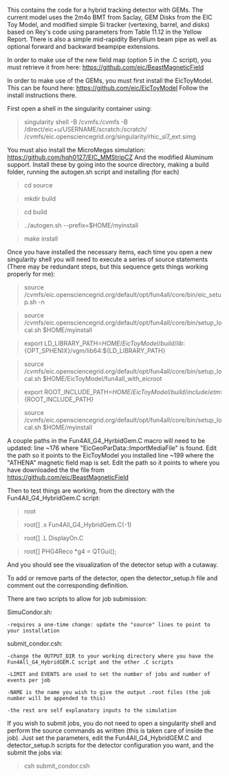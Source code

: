 This contains the code for a hybrid tracking detector with GEMs. 
The current model uses the 2m4o BMT from Saclay, GEM Disks from the EIC Toy Model, and modified simple Si tracker (vertexing, barrel, and disks) based on Rey's code using parameters from Table 11.12 in the Yellow Report.
There is also a simple mid-rapidity Beryllium beam pipe as well as optional forward and backward beampipe extensions.

In order to make use of the new field map (option 5 in the .C script), you must retrieve it from here: https://github.com/eic/BeastMagneticField

In order to make use of the GEMs, you must first install the EicToyModel. This can be found here: https://github.com/eic/EicToyModel
Follow the install instructions there.

First open a shell in the singularity container using:
>singularity shell -B /cvmfs:/cvmfs -B /direct/eic+u/USERNAME/scratch:/scratch/ /cvmfs/eic.opensciencegrid.org/singularity/rhic_sl7_ext.simg


You must also install the MicroMegas simulation: https://github.com/hqh0127/EIC_MMStripCZ
And the modified Aluminum support.
Install these by going into the source directory, making a build folder, running the autogen.sh script and installing (for each)
> cd source

> mkdir build

> cd build

> ../autogen.sh --prefix=$HOME/myinstall

> make install

Once you have installed the necessary items, each time you open a new singularity shell you will need to execute a series of source statements (There may be redundant steps, but this sequence gets things working properly for me):
> source /cvmfs/eic.opensciencegrid.org/default/opt/fun4all/core/bin/eic_setup.sh -n

> source /cvmfs/eic.opensciencegrid.org/default/opt/fun4all/core/bin/setup_local.sh $HOME/myinstall

> export LD_LIBRARY_PATH=$HOME/EicToyModel/build/lib:${OPT_SPHENIX}/vgm/lib64:${LD_LIBRARY_PATH}

> source /cvmfs/eic.opensciencegrid.org/default/opt/fun4all/core/bin/setup_local.sh $HOME/EicToyModel/fun4all_with_eicroot

> export ROOT_INCLUDE_PATH=$HOME/EicToyModel/build/include/etm:${ROOT_INCLUDE_PATH}

> source /cvmfs/eic.opensciencegrid.org/default/opt/fun4all/core/bin/setup_local.sh $HOME/myinstall


A couple paths in the Fun4All_G4_HyrbidGem.C macro will need to be updated:
line ~176 where "EicGeoParData::ImportMediaFile" is found. Edit the path so it points to the EicToyModel you installed
line ~199 where the "ATHENA" magnetic field map is set. Edit the path so it points to where you have downloaded the the file from https://github.com/eic/BeastMagneticField

Then to test things are working, from the directory with the Fun4All_G4_HybridGem.C script:
> root

> root[]  .x Fun4All_G4_HybridGem.C(-1)

> root[] .L DisplayOn.C

> root[] PHG4Reco \*g4 = QTGui();

And you should see the visualization of the detector setup with a cutaway.

To add or remove parts of the detector, open the detector_setup.h file and comment out the corresponding definition.

There are two scripts to allow for job submission:

SimuCondor.sh:

	-requires a one-time change: update the "source" lines to point to your installation

submit_condor.csh:

	-change the OUTPUT_DIR to your working directory where you have the Fun4All_G4_HybridGEM.C script and the other .C scripts

	-LIMIT and EVENTS are used to set the number of jobs and number of events per job

	-NAME is the name you wish to give the output .root files (the job number will be appended to this)

	-the rest are self explanatory inputs to the simulation

If you wish to submit jobs, you do not need to open a singularity shell and perform the source commands as written (this is taken care of inside the job).
Just set the parameters, edit the Fun4All_G4_HybridGEM.C and detector_setup.h scripts for the detector configuration you want, and the submit the jobs via:

> csh submit_condor.csh
